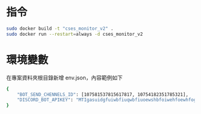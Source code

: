 # 指令
```bash
sudo docker build -t "cses_monitor_v2" .
sudo docker run --restart=always -d cses_monitor_v2
```

# 環境變數
在專案資料夾根目錄新增 env.json，內容範例如下
```bash
{
    "BOT_SEND_CHENNELS_ID": [107581537815617817, 10754182351785321],
    "DISCORD_BOT_APIKEY": "MTIgasuidgfuiwbfiuqwbfiuoewshbfoiwehfoewhfogiwefhpiwegh"
}
```
